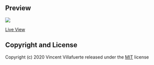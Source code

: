 
## Preview
<img src="https://user-images.githubusercontent.com/73097560/103435454-aafd9080-4c49-11eb-8aa7-9358aafc22c1.png">

<a href="https://vinzvinci.github.io/" target="blank">Live View</a>

## Copyright and License
Copyright (c) 2020 Vincent Villafuerte released under the <a href="https://github.com/vinzvinci98/vinzvinci98.github.io/blob/master/LICENSE">MIT</a> license
